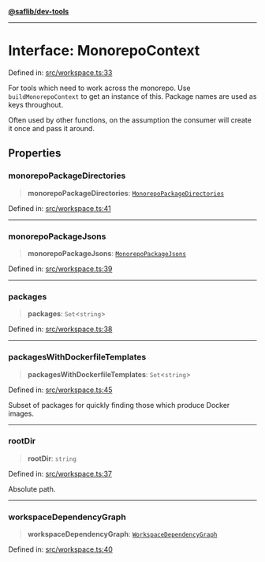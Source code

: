 [**@saflib/dev-tools**](../index.md)

***

# Interface: MonorepoContext

Defined in: [src/workspace.ts:33](https://github.com/sderickson/saflib/blob/08b450484447b76436131d9dcb342c3f616d8732/dev-tools/src/workspace.ts#L33)

For tools which need to work across the monorepo. Use `buildMonorepoContext` to
get an instance of this. Package names are used as keys throughout.

Often used by other functions, on the assumption the consumer will create it once
and pass it around.

## Properties

### monorepoPackageDirectories

> **monorepoPackageDirectories**: [`MonorepoPackageDirectories`](MonorepoPackageDirectories.md)

Defined in: [src/workspace.ts:41](https://github.com/sderickson/saflib/blob/08b450484447b76436131d9dcb342c3f616d8732/dev-tools/src/workspace.ts#L41)

***

### monorepoPackageJsons

> **monorepoPackageJsons**: [`MonorepoPackageJsons`](MonorepoPackageJsons.md)

Defined in: [src/workspace.ts:39](https://github.com/sderickson/saflib/blob/08b450484447b76436131d9dcb342c3f616d8732/dev-tools/src/workspace.ts#L39)

***

### packages

> **packages**: `Set`\<`string`\>

Defined in: [src/workspace.ts:38](https://github.com/sderickson/saflib/blob/08b450484447b76436131d9dcb342c3f616d8732/dev-tools/src/workspace.ts#L38)

***

### packagesWithDockerfileTemplates

> **packagesWithDockerfileTemplates**: `Set`\<`string`\>

Defined in: [src/workspace.ts:45](https://github.com/sderickson/saflib/blob/08b450484447b76436131d9dcb342c3f616d8732/dev-tools/src/workspace.ts#L45)

Subset of packages for quickly finding those which produce Docker images.

***

### rootDir

> **rootDir**: `string`

Defined in: [src/workspace.ts:37](https://github.com/sderickson/saflib/blob/08b450484447b76436131d9dcb342c3f616d8732/dev-tools/src/workspace.ts#L37)

Absolute path.

***

### workspaceDependencyGraph

> **workspaceDependencyGraph**: [`WorkspaceDependencyGraph`](WorkspaceDependencyGraph.md)

Defined in: [src/workspace.ts:40](https://github.com/sderickson/saflib/blob/08b450484447b76436131d9dcb342c3f616d8732/dev-tools/src/workspace.ts#L40)
